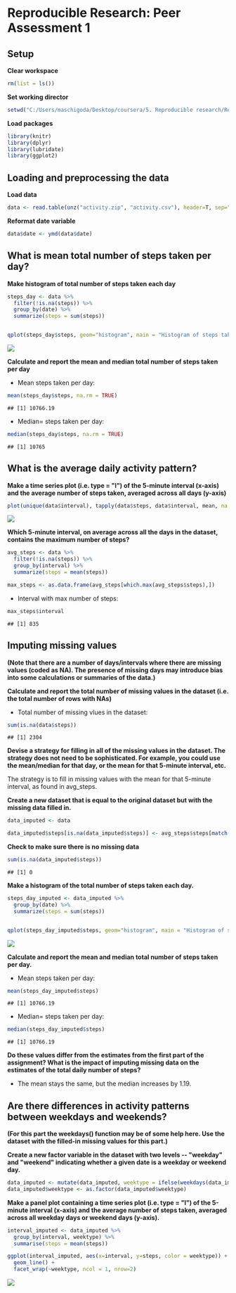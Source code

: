 # Reproducible Research: Peer Assessment 1

## Setup

**Clear workspace**


```r
rm(list = ls())
```

**Set working director**


```r
setwd("C:/Users/maschigoda/Desktop/coursera/5. Reproducible research/RepData_PeerAssessment1")
```

**Load packages**


```r
library(knitr)
library(dplyr)
library(lubridate)
library(ggplot2)
```

## Loading and preprocessing the data

**Load data**


```r
data <- read.table(unz("activity.zip", "activity.csv"), header=T, sep=",", colClasses = c("numeric", "character", "integer"))
```

**Reformat date variable**


```r
data$date <- ymd(data$date)
```

## What is mean total number of steps taken per day?

**Make histogram of total number of steps taken each day**


```r
steps_day <- data %>%
  filter(!is.na(steps)) %>%
  group_by(date) %>%
  summarize(steps = sum(steps)) 


qplot(steps_day$steps, geom="histogram", main = "Histogram of steps taken per day", xlab = "Steps taken per day", ylab = "Frequency") 
```

![](PA1_template_files/figure-html/unnamed-chunk-6-1.png)<!-- -->

**Calculate and report the mean and median total number of steps taken per day**

- Mean steps taken per day:

```r
mean(steps_day$steps, na.rm = TRUE)
```

```
## [1] 10766.19
```


- Median= steps taken per day:

```r
median(steps_day$steps, na.rm = TRUE)
```

```
## [1] 10765
```

## What is the average daily activity pattern?

**Make a time series plot (i.e. type = "l") of the 5-minute interval (x-axis) and the average number of steps taken, averaged across all days (y-axis)**


```r
plot(unique(data$interval), tapply(data$steps, data$interval, mean, na.rm=TRUE), type="l", main = "Time series plot of average steps taken per 5-minute interval", xlab = "5-minute interval", ylab = "Average steps taken")
```

![](PA1_template_files/figure-html/unnamed-chunk-9-1.png)<!-- -->

**Which 5-minute interval, on average across all the days in the dataset, contains the maximum number of steps?**


```r
avg_steps <- data %>%
  filter(!is.na(steps)) %>%
  group_by(interval) %>%
  summarize(steps = mean(steps)) 

max_steps <- as.data.frame(avg_steps[which.max(avg_steps$steps),])
```

- Interval with max number of steps: 

```r
max_steps$interval
```

```
## [1] 835
```

## Imputing missing values 
**(Note that there are a number of days/intervals where there are missing values (coded as NA). The presence of missing days may introduce bias into some calculations or summaries of the data.)**

**Calculate and report the total number of missing values in the dataset (i.e. the total number of rows with NAs)**

- Total number of missing vlues in the dataset:

```r
sum(is.na(data$steps))
```

```
## [1] 2304
```

**Devise a strategy for filling in all of the missing values in the dataset. The strategy does not need to be sophisticated. For example, you could use the mean/median for that day, or the mean for that 5-minute interval, etc.**   

The strategy is to fill in missing values with the mean for that 5-minute interval, as found in avg_steps.

**Create a new dataset that is equal to the original dataset but with the missing data filled in.**  


```r
data_imputed <- data

data_imputed$steps[is.na(data_imputed$steps)] <- avg_steps$steps[match(data_imputed$interval[is.na(data_imputed$steps)],avg_steps$interval)]
```

**Check to make sure there is no missing data**

```r
sum(is.na(data_imputed$steps))
```

```
## [1] 0
```

**Make a histogram of the total number of steps taken each day.**  


```r
steps_day_imputed <- data_imputed %>%
  group_by(date) %>%
  summarize(steps = sum(steps)) 


qplot(steps_day_imputed$steps, geom="histogram", main = "Histogram of steps taken per day (imputed data)", xlab = "Steps taken per day", ylab = "Frequency") 
```

![](PA1_template_files/figure-html/unnamed-chunk-15-1.png)<!-- -->

**Calculate and report the mean and median total number of steps taken per day.**   

- Mean steps taken per day:

```r
mean(steps_day_imputed$steps)
```

```
## [1] 10766.19
```


- Median= steps taken per day:

```r
median(steps_day_imputed$steps)
```

```
## [1] 10766.19
```

**Do these values differ from the estimates from the first part of the assignment? What is the impact of imputing missing data on the estimates of the total daily number of steps?**  

- The mean stays the same, but the median increases by 1.19.
  
## Are there differences in activity patterns between weekdays and weekends? 
**(For this part the weekdays() function may be of some help here. Use the dataset with the filled-in missing values for this part.)**  

**Create a new factor variable in the dataset with two levels -- "weekday" and "weekend" indicating whether a given date is a weekday or weekend day.**   


```r
data_imputed <- mutate(data_imputed, weektype = ifelse(weekdays(data_imputed$date) == "Saturday" | weekdays(data_imputed$date) == "Sunday", "weekend", "weekday"))
data_imputed$weektype <- as.factor(data_imputed$weektype)
```

**Make a panel plot containing a time series plot (i.e. type = "l") of the 5-minute interval (x-axis) and the average number of steps taken, averaged across all weekday days or weekend days (y-axis).**   


```r
interval_imputed <- data_imputed %>%
  group_by(interval, weektype) %>%
  summarise(steps = mean(steps))

ggplot(interval_imputed, aes(x=interval, y=steps, color = weektype)) +
  geom_line() +
  facet_wrap(~weektype, ncol = 1, nrow=2)
```

![](PA1_template_files/figure-html/unnamed-chunk-19-1.png)<!-- -->
